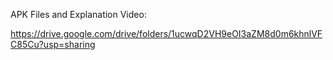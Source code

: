 APK Files and Explanation Video:

https://drive.google.com/drive/folders/1ucwqD2VH9eOI3aZM8d0m6khnlVFC85Cu?usp=sharing
